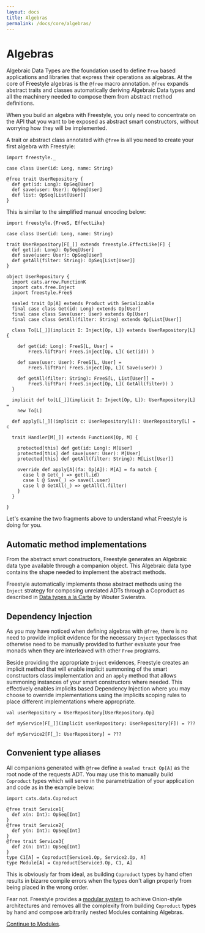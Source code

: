 ```yaml
---
layout: docs
title: Algebras
permalink: /docs/core/algebras/
---
```


# Algebras

Algebraic Data Types are the foundation used to define `Free` based applications and libraries that express their operations as algebras. At the core of Freestyle algebras is the `@free` macro annotation. `@free` expands abstract traits and classes automatically deriving Algebraic Data types and all the machinery needed to compose them from abstract method definitions.

When you build an algebra with Freestyle, you only need to concentrate on the API that you want to be exposed as abstract smart constructors, without worrying how they will be implemented.

A trait or abstract class annotated with `@free` is all you need to create your first algebra with Freestyle:

```tut:book
import freestyle._

case class User(id: Long, name: String)

@free trait UserRepository {
  def get(id: Long): OpSeq[User]
  def save(user: User): OpSeq[User]
  def list: OpSeq[List[User]]
}
```

This is similar to the simplified manual encoding below:

```tut:book
import freestyle.{FreeS, EffectLike}

case class User(id: Long, name: String)

trait UserRepository[F[_]] extends freestyle.EffectLike[F] {
  def get(id: Long): OpSeq[User]
  def save(user: User): OpSeq[User]
  def getAll(filter: String): OpSeq[List[User]]
}

object UserRepository {
  import cats.arrow.FunctionK
  import cats.free.Inject
  import freestyle.FreeS

  sealed trait Op[A] extends Product with Serializable
  final case class Get(id: Long) extends Op[User]
  final case class Save(user: User) extends Op[User]
  final case class GetAll(filter: String) extends Op[List[User]]

  class To[L[_]](implicit I: Inject[Op, L]) extends UserRepository[L] {

    def get(id: Long): FreeS[L, User] =
        FreeS.liftPar( FreeS.inject[Op, L]( Get(id)) )

    def save(user: User): FreeS[L, User] =
        FreeS.liftPar( FreeS.inject[Op, L]( Save(user)) )

    def getAll(filter: String): FreeS[L, List[User]] =
        FreeS.liftPar( FreeS.inject[Op, L]( GetAll(filter)) )
  }

  implicit def to[L[_]](implicit I: Inject[Op, L]): UserRepository[L] =
    new To[L]

  def apply[L[_]](implicit c: UserRepository[L]): UserRepository[L] = c

  trait Handler[M[_]] extends FunctionK[Op, M] {

    protected[this] def get(id: Long): M[User]
    protected[this] def save(user: User): M[User]
    protected[this] def getAll(filter: String): M[List[User]]

    override def apply[A](fa: Op[A]): M[A] = fa match {
      case l @ Get(_) => get(l.id)
      case l @ Save(_) => save(l.user)
      case l @ GetAll(_) => getAll(l.filter)
    }
  }

}
```

Let's examine the two fragments above to understand what Freestyle is doing for you.

## Automatic method implementations

From the abstract smart constructors, Freestyle generates an Algebraic data type available through a companion object.
This Algebraic data type contains the shape needed to implement the abstract methods.

Freestyle automatically implements those abstract methods using the `Inject` strategy for composing unrelated ADTs through a Coproduct as described
in [Data types a la Carte](http://www.cs.ru.nl/~W.Swierstra/Publications/DataTypesALaCarte.pdf) by Wouter Swierstra.

## Dependency Injection

As you may have noticed when defining algebras with `@free`, there is no need to provide implicit evidence for the necessary `Inject` typeclasses that otherwise need to be manually provided to further evaluate your free monads when they are interleaved with other `Free` programs.

Beside providing the appropriate `Inject` evidences,  Freestyle creates an implicit method that will enable implicit summoning of the smart
constructors class implementation and an `apply` method that allows summoning instances of your smart constructors where needed.
This effectively enables implicits based Dependency Injection where you may choose to override implementations
using the implicits scoping rules to place different implementations where appropriate.

```tut:book
val userRepository = UserRepository[UserRepository.Op]
```

```tut:book
def myService[F[_]](implicit userRepository: UserRepository[F]) = ???
```

```tut:book
def myService2[F[_]: UserRepository] = ???
```

## Convenient type aliases

All companions generated with `@free` define a `sealed trait Op[A]` as the root node of the requests ADT.
You may use this to manually build `Coproduct` types which will serve in the parametrization of your application and code as in the example below:

```tut:book
import cats.data.Coproduct

@free trait Service1{
  def x(n: Int): OpSeq[Int]
}
@free trait Service2{
  def y(n: Int): OpSeq[Int]
}
@free trait Service3{
  def z(n: Int): OpSeq[Int]
}
type C1[A] = Coproduct[Service1.Op, Service2.Op, A]
type Module[A] = Coproduct[Service3.Op, C1, A]
```

This is obviously far from ideal, as building `Coproduct` types by hand often results in bizarre compile errors
when the types don't align properly from being placed in the wrong order.

Fear not. Freestyle provides a [modular system](../modules/) to achieve Onion-style architectures
and removes all the complexity from building `Coproduct` types by hand and compose arbitrarily nested Modules containing Algebras.

[Continue to Modules](../modules/).
